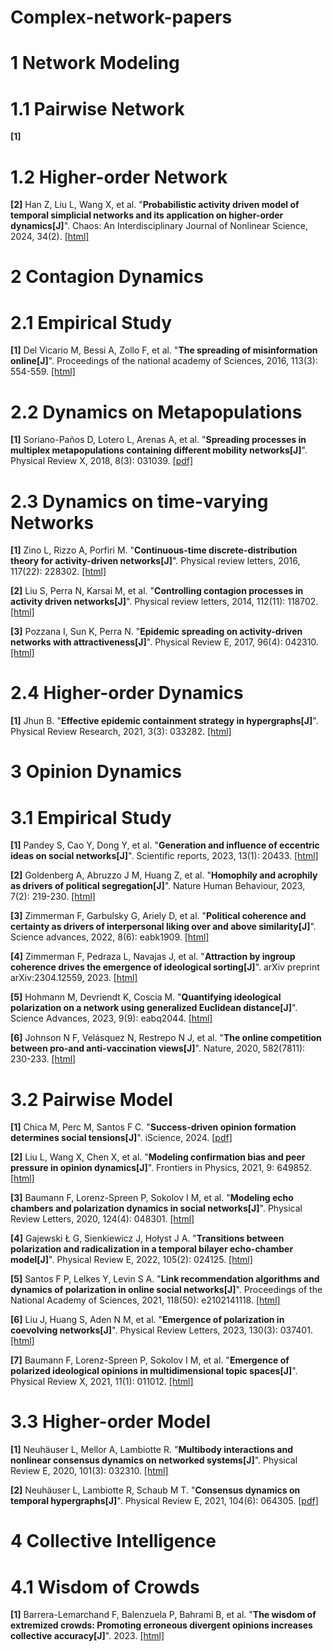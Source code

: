 # Complex-network-papers
# 1 Network Modeling
# 1.1 Pairwise Network
**[1]**
# 1.2 Higher-order Network

**[2]** Han Z, Liu L, Wang X, et al. "**Probabilistic activity driven model of temporal simplicial networks and its application on higher-order dynamics[J]**". Chaos: An Interdisciplinary Journal of Nonlinear Science, 2024, 34(2). [[html]](https://pubs.aip.org/aip/cha/article/34/2/023137/3267337)

# 2 Contagion Dynamics

# 2.1 Empirical Study

**[1]** Del Vicario M, Bessi A, Zollo F, et al. "**The spreading of misinformation online[J]**". Proceedings of the national academy of Sciences, 2016, 113(3): 554-559. [[html]](https://www.pnas.org/doi/abs/10.1073/pnas.1517441113)

# 2.2 Dynamics on Metapopulations

**[1]** Soriano-Paños D, Lotero L, Arenas A, et al. "**Spreading processes in multiplex metapopulations containing different mobility networks[J]**". Physical Review X, 2018, 8(3): 031039. [[pdf]](https://journals.aps.org/prx/pdf/10.1103/PhysRevX.8.031039)

# 2.3 Dynamics on time-varying Networks

**[1]** Zino L, Rizzo A, Porfiri M. "**Continuous-time discrete-distribution theory for activity-driven networks[J]**". Physical review letters, 2016, 117(22): 228302. [[html]](https://journals.aps.org/prl/abstract/10.1103/PhysRevLett.117.228302)

**[2]** Liu S, Perra N, Karsai M, et al. "**Controlling contagion processes in activity driven networks[J]**". Physical review letters, 2014, 112(11): 118702. [[html]](https://journals.aps.org/prl/abstract/10.1103/PhysRevLett.112.118702)

**[3]** Pozzana I, Sun K, Perra N. "**Epidemic spreading on activity-driven networks with attractiveness[J]**". Physical Review E, 2017, 96(4): 042310. [[html]](https://journals.aps.org/pre/abstract/10.1103/PhysRevE.96.042310)

# 2.4 Higher-order Dynamics

**[1]** Jhun B. "**Effective epidemic containment strategy in hypergraphs[J]**". Physical Review Research, 2021, 3(3): 033282. [[html]](https://journals.aps.org/prresearch/abstract/10.1103/PhysRevResearch.3.033282)

# 3 Opinion Dynamics

# 3.1 Empirical Study

**[1]** Pandey S, Cao Y, Dong Y, et al. "**Generation and influence of eccentric ideas on social networks[J]**". Scientific reports, 2023, 13(1): 20433. [[html]](https://www.nature.com/articles/s41598-023-47823-0)

**[2]** Goldenberg A, Abruzzo J M, Huang Z, et al. "**Homophily and acrophily as drivers of political segregation[J]**". Nature Human Behaviour, 2023, 7(2): 219-230. [[html]](https://www.nature.com/articles/s41562-022-01474-9)

**[3]** Zimmerman F, Garbulsky G, Ariely D, et al. "**Political coherence and certainty as drivers of interpersonal liking over and above similarity[J]**". Science advances, 2022, 8(6): eabk1909. [[html]](https://www.science.org/doi/full/10.1126/sciadv.abk1909)

**[4]** Zimmerman F, Pedraza L, Navajas J, et al. "**Attraction by ingroup coherence drives the emergence of ideological sorting[J]**". arXiv preprint arXiv:2304.12559, 2023. [[html]](https://arxiv.org/abs/2304.12559)

**[5]** Hohmann M, Devriendt K, Coscia M. "**Quantifying ideological polarization on a network using generalized Euclidean distance[J]**". Science Advances, 2023, 9(9): eabq2044. [[html]](https://www.science.org/doi/full/10.1126/sciadv.abq2044)

**[6]** Johnson N F, Velásquez N, Restrepo N J, et al. "**The online competition between pro-and anti-vaccination views[J]**". Nature, 2020, 582(7811): 230-233. [[html]](https://www.nature.com/articles/s41586-020-2281-1)

# 3.2 Pairwise Model

**[1]** Chica M, Perc M, Santos F C. "**Success-driven opinion formation determines social tensions[J]**". iScience, 2024. [[pdf]](https://www.cell.com/iscience/pdf/S2589-0042(24)00475-9.pdf)

**[2]** Liu L, Wang X, Chen X, et al. "**Modeling confirmation bias and peer pressure in opinion dynamics[J]**". Frontiers in Physics, 2021, 9: 649852. [[html]](https://www.frontiersin.org/articles/10.3389/fphy.2021.649852/full)

**[3]** Baumann F, Lorenz-Spreen P, Sokolov I M, et al. "**Modeling echo chambers and polarization dynamics in social networks[J]**". Physical Review Letters, 2020, 124(4): 048301. [[html]](https://journals.aps.org/prl/abstract/10.1103/PhysRevLett.124.048301)

**[4]** Gajewski Ł G, Sienkiewicz J, Hołyst J A. "**Transitions between polarization and radicalization in a temporal bilayer echo-chamber model[J]**". Physical Review E, 2022, 105(2): 024125. [[html]](https://journals.aps.org/pre/abstract/10.1103/PhysRevE.105.024125)

**[5]** Santos F P, Lelkes Y, Levin S A. "**Link recommendation algorithms and dynamics of polarization in online social networks[J]**". Proceedings of the National Academy of Sciences, 2021, 118(50): e2102141118. [[html]](https://www.pnas.org/doi/abs/10.1073/pnas.2102141118)

**[6]** Liu J, Huang S, Aden N M, et al. "**Emergence of polarization in coevolving networks[J]**". Physical Review Letters, 2023, 130(3): 037401. [[html]](https://journals.aps.org/prl/abstract/10.1103/PhysRevLett.130.037401)

**[7]** Baumann F, Lorenz-Spreen P, Sokolov I M, et al. "**Emergence of polarized ideological opinions in multidimensional topic spaces[J]**". Physical Review X, 2021, 11(1): 011012. [[html]](https://journals.aps.org/prx/abstract/10.1103/PhysRevX.11.011012)

# 3.3 Higher-order Model

**[1]** Neuhäuser L, Mellor A, Lambiotte R. "**Multibody interactions and nonlinear consensus dynamics on networked systems[J]**". Physical Review E, 2020, 101(3): 032310. [[html]](https://journals.aps.org/pre/abstract/10.1103/PhysRevE.101.032310)

**[2]** Neuhäuser L, Lambiotte R, Schaub M T. "**Consensus dynamics on temporal hypergraphs[J]**". Physical Review E, 2021, 104(6): 064305. [[pdf]](https://journals.aps.org/pre/pdf/10.1103/PhysRevE.104.064305)

# 4 Collective Intelligence

# 4.1 Wisdom of Crowds

**[1]** Barrera-Lemarchand F, Balenzuela P, Bahrami B, et al. "**The wisdom of extremized crowds: Promoting erroneous divergent opinions increases collective accuracy[J]**". 2023. [[html]](https://osf.io/preprints/psyarxiv/wvfm3)


